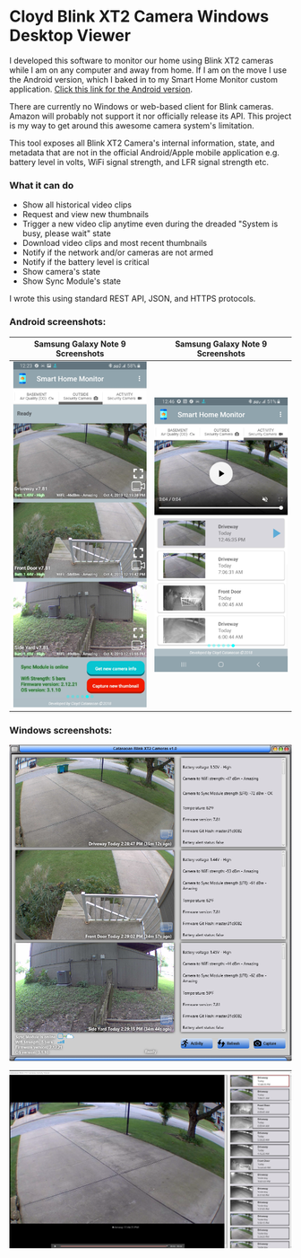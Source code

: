 # Cloyd Blink XT2 Camera Windows Desktop Viewer
I developed this software to monitor our home using Blink XT2 cameras while I am on any computer and away from home. If I am on the move I use the Android version, which I baked in to my Smart Home Monitor custom application. [Click this link for the Android version](https://github.com/ccatanaoan/HomeTempHumidityMonitor). 

There are currently no Windows or web-based client for Blink cameras. Amazon will probably not support it nor officially release its API. This project is my way to get around this awesome camera system's limitation.

This tool exposes all Blink XT2 Camera's internal information, state, and metadata that are not in the official Android/Apple mobile application e.g. battery level in volts, WiFi signal strength, and LFR signal strength etc. 

### What it can do
- Show all historical video clips 
- Request and view new thumbnails
- Trigger a new video clip anytime even during the dreaded "System is busy, please wait" state
- Download video clips and most recent thumbnails
- Notify if the network and/or cameras are not armed
- Notify if the battery level is critical
- Show camera's state
- Show Sync Module's state

I wrote this using standard REST API, JSON, and HTTPS protocols.

### Android screenshots:

Samsung Galaxy Note 9 Screenshots | Samsung Galaxy Note 9 Screenshots
--------|------
![Image 1](Images/android2.png)  | ![Image 2](Images/android1.png) 
    

### Windows screenshots:

![Image 3](Images/desktop1.png)

![Image 4](Images/desktop2.png)
